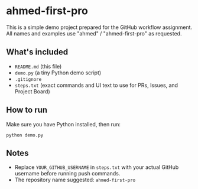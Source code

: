 # ahmed-first-pro

This is a simple demo project prepared for the GitHub workflow assignment.
All names and examples use "ahmed" / "ahmed-first-pro" as requested.

## What's included
- `README.md` (this file)
- `demo.py` (a tiny Python demo script)
- `.gitignore`
- `steps.txt` (exact commands and UI text to use for PRs, Issues, and Project Board)

## How to run
Make sure you have Python installed, then run:
```
python demo.py
```

## Notes
- Replace `YOUR_GITHUB_USERNAME` in `steps.txt` with your actual GitHub username before running push commands.
- The repository name suggested: `ahmed-first-pro`
